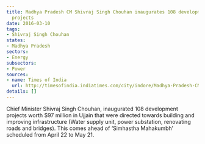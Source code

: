 ```yaml
---
title: Madhya Pradesh CM Shivraj Singh Chouhan inaugurates 108 development-related
  projects
date: 2016-03-10
tags:
- Shivraj Singh Chouhan
states:
- Madhya Pradesh
sectors:
- Energy
subsectors:
- Power
sources:
- name: Times of India
  url: http://timesofindia.indiatimes.com/city/indore/Madhya-Pradesh-CM-kicks-off-108-projects-in-1-day/articleshow/51249985.cms
details: []
---
```


Chief Minister Shivraj Singh Chouhan, inaugurated 108 development projects worth $97 million in Ujjain that were directed towards building and improving infrastructure (Water supply unit, power substation, renovating roads and bridges). This comes ahead of ‘Simhastha Mahakumbh’ scheduled from April 22 to May 21.
